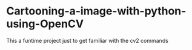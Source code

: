 # Cartooning-a-image-with-python-using-OpenCV
This a funtime project just to get familiar with the cv2 commands
